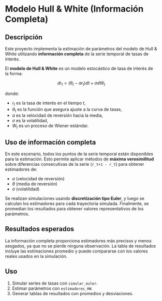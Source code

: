 # Modelo Hull & White (Información Completa)

## Descripción

Este proyecto implementa la estimación de parámetros del modelo de Hull & White utilizando **información completa** de la serie temporal de tasas de interés.

El **modelo de Hull & White** es un modelo estocástico de tasa de interés de la forma:

$$
dr_t = (\theta_t - a r_t) dt + \sigma dW_t
$$

donde:
- $r_t$ es la tasa de interés en el tiempo $t$,
- $\theta_t$ es la función que asegura ajuste a la curva de tasas,
- $a$ es la velocidad de reversión hacia la media,
- $\sigma$ es la volatilidad,
- $W_t$ es un proceso de Wiener estándar.

## Uso de información completa

En este escenario, todos los puntos de la serie temporal están disponibles para la estimación. Esto permite aplicar métodos de **máxima verosimilitud** sobre diferencias consecutivas de la serie (`r_t+1 - r_t`) para obtener estimadores de:

- $a$ (velocidad de reversión)
- $\theta$ (media de reversión)
- $\sigma$ (volatilidad)

Se realizan simulaciones usando **discretización tipo Euler**, y luego se calculan los estimadores para cada trayectoria simulada. Finalmente, se promedian los resultados para obtener valores representativos de los parámetros.

## Resultados esperados

La información completa proporciona estimadores más precisos y menos sesgados, ya que no se pierde ninguna observación. La tabla de resultados incluye las estimaciones promedio y puede compararse con los valores reales usados en la simulación.

## Uso

1. Simular series de tasas con `simular_euler`.
2. Estimar parámetros con `estimadores_HW`.
3. Generar tablas de resultados con promedios y desviaciones.
